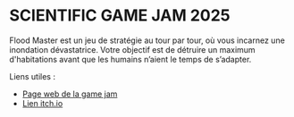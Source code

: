 # SCIENTIFIC GAME JAM 2025

Flood Master est un jeu de stratégie au tour par tour, où vous incarnez une inondation dévastatrice. Votre objectif est de détruire un maximum d'habitations avant que les humains n’aient le temps de s’adapter.

Liens utiles :

- [Page web de la game jam](https://lascienceentreenjeu.fr/scientific-game-jam-2025-avignon/)
- [Lien itch.io](https://aurianec.itch.io/flood-master)


